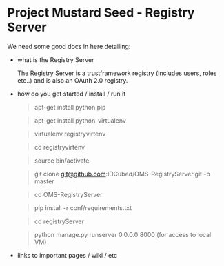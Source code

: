 Project Mustard Seed - Registry Server
======================================

We need some good docs in here detailing:

* what is the Registry Server
 
    The Registry Server is a trustframework registry (includes users, roles etc..) and is also an OAuth 2.0 registry.

* how do you get started / install / run it

    >apt-get install python pip
    
    >apt-get install python-virtualenv

    >virtualenv registryvirtenv
    
    >cd registryvirtenv
    
    >source bin/activate
    
    >git clone git@github.com:IDCubed/OMS-RegistryServer.git -b master

    >cd OMS-RegistryServer
    
    >pip install -r conf/requirements.txt

    >cd registryServer
    
    >python manage.py runserver 0.0.0.0:8000 (for access to local VM)
    
* links to important pages / wiki / etc
